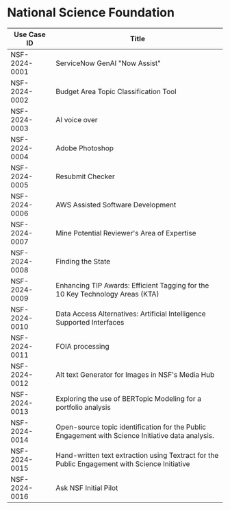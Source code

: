 # National Science Foundation
| Use Case ID | Title |
| ----------- | ----- |
| NSF-2024-0001 | ServiceNow GenAI "Now Assist" |
| NSF-2024-0002 | Budget Area Topic Classification Tool |
| NSF-2024-0003 | AI voice over |
| NSF-2024-0004 | Adobe Photoshop |
| NSF-2024-0005 | Resubmit Checker |
| NSF-2024-0006 | AWS Assisted Software Development |
| NSF-2024-0007 | Mine Potential Reviewer's Area of Expertise |
| NSF-2024-0008 | Finding the State |
| NSF-2024-0009 | Enhancing TIP Awards: Efficient Tagging for the 10 Key Technology Areas (KTA) |
| NSF-2024-0010 | Data Access Alternatives: Artificial Intelligence Supported Interfaces |
| NSF-2024-0011 | FOIA processing |
| NSF-2024-0012 | Alt text Generator for Images in NSF's Media Hub |
| NSF-2024-0013 | Exploring the use of BERTopic Modeling for a portfolio analysis |
| NSF-2024-0014 | Open-source topic identification for the Public Engagement with Science Initiative data analysis. |
| NSF-2024-0015 | Hand-written text extraction using Textract for the Public Engagement with Science Initiative |
| NSF-2024-0016 | Ask NSF Initial Pilot |